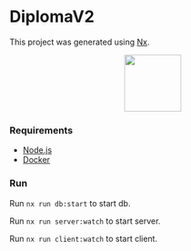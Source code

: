 # DiplomaV2

This project was generated using [Nx](https://nx.dev).

<p style="text-align: center;"><img src="https://cdn-icons.flaticon.com/png/512/1627/premium/1627309.png?token=exp=1651842821~hmac=4100195947e5afe0a606ba654023bbbb" width="100"></p>

### Requirements

- [Node.js](https://nodejs.org)
- [Docker](https://www.docker.com)


### Run

Run `nx run db:start` to start db.

Run `nx run server:watch` to start server.

Run `nx run client:watch` to start client.
